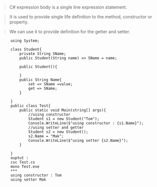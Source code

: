 > C# expression body is a single line expression statement. 

> It is used to provide single life definition to the method, constructor or property. 

> We can use it to provide definition for the getter and setter. 


          using System;

          class Student{
              private String SName;
              public Student(String name) => SName = name;

              public Student(){

              }
              public String Name{
                  set => SName =value;
                  get => SName;
              }

          }
          public class Test{  
              public static void Main(string[] args){  
                  //using constructor 
                  Student s1 = new Student("Tom");
                  Console.WriteLine($"using constructor : {s1.Name}");
                  //using setter and getter
                  Student s2 = new Student();
                  s2.Name = "Mak";
                  Console.WriteLine($"using setter {s2.Name}");
              }

          }  
          ouptut : 
          csc Test.cs
          mono Test.exe
          ***
          using constructor : Tom
          using setter Mak
